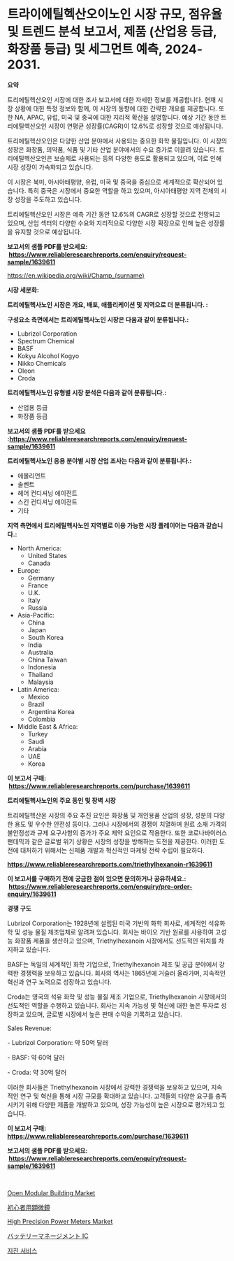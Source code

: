 <p><h1>트라이에틸헥산오이노인 시장 규모, 점유율 및 트렌드 분석 보고서, 제품 (산업용 등급, 화장품 등급) 및 세그먼트 예측, 2024-2031.</h1></p><p><strong>요약</strong></p>
<p><p>트리에틸헥산오인 시장에 대한 조사 보고서에 대한 자세한 정보를 제공합니다. 현재 시장 상황에 대한 특정 정보와 함께, 이 시장의 동향에 대한 간략한 개요를 제공합니다. 또한 NA, APAC, 유럽, 미국 및 중국에 대한 지리적 확산을 설명합니다. 예상 기간 동안 트리에틸헥산오인 시장이 연평균 성장률(CAGR)이 12.6%로 성장할 것으로 예상됩니다.</p><p>트리에틸헥산오인은 다양한 산업 분야에서 사용되는 중요한 화학 물질입니다. 이 시장의 성장은 화장품, 의약품, 식품 및 기타 산업 분야에서의 수요 증가로 이끌려 있습니다. 트리에틸헥산오인은 보습제로 사용되는 등의 다양한 용도로 활용되고 있으며, 이로 인해 시장 성장이 가속화되고 있습니다.</p><p>이 시장은 북미, 아시아태평양, 유럽, 미국 및 중국을 중심으로 세계적으로 확산되어 있습니다. 특히 중국은 시장에서 중요한 역할을 하고 있으며, 아시아태평양 지역 전체의 시장 성장을 주도하고 있습니다.</p><p>트리에틸헥산오인 시장은 예측 기간 동안 12.6%의 CAGR로 성장할 것으로 전망되고 있으며, 산업 섹터의 다양한 수요와 지리적으로 다양한 시장 확장으로 인해 높은 성장률을 유지할 것으로 예상됩니다.</p></p>
<p><strong>보고서의 샘플 PDF를 받으세요: &nbsp;<a href="https://www.reliableresearchreports.com/enquiry/request-sample/1639611">https://www.reliableresearchreports.com/enquiry/request-sample/1639611</a></strong></p>
<p><a href="https://en.wikipedia.org/wiki/Champ_(surname)">https://en.wikipedia.org/wiki/Champ_(surname)</a></p>
<p><strong>시장 세분화:</strong></p>
<p><strong> 트리에틸헥사노인 시장은 개요, 배포, 애플리케이션 및 지역으로 더 분류됩니다. :</strong></p>
<p><strong>구성요소 측면에서는 트리에틸헥사노인 시장은 다음과 같이 분류됩니다.:</strong></p>
<p><ul><li>Lubrizol Corporation</li><li>Spectrum Chemical</li><li>BASF</li><li>Kokyu Alcohol Kogyo</li><li>Nikko Chemicals</li><li>Oleon</li><li>Croda</li></ul></p>
<p><strong> 트리에틸헥사노인 유형별 시장 분석은 다음과 같이 분류됩니다.:</strong></p>
<p><ul><li>산업용 등급</li><li>화장품 등급</li></ul></p>
<p><strong>보고서의 샘플 PDF를 받으세요 :<a href="https://www.reliableresearchreports.com/enquiry/request-sample/1639611">https://www.reliableresearchreports.com/enquiry/request-sample/1639611</a></strong></p>
<p><strong> 트리에틸헥사노인 응용 분야별 시장 산업 조사는 다음과 같이 분류됩니다.:</strong></p>
<p><ul><li>에몰리언트</li><li>솔벤트</li><li>헤어 컨디셔닝 에이전트</li><li>스킨 컨디셔닝 에이전트</li><li>기타</li></ul></p>
<p><strong>지역 측면에서 트리에틸헥사노인 지역별로 이용 가능한 시장 플레이어는 다음과 같습니다.:</strong></p>
<p><ul>
    <li>
        North America:
        <ul>
            <li>United States</li>
            <li>Canada</li>
        </ul>
    </li>
    <li>
        Europe:
        <ul>
            <li>Germany</li>
            <li>France</li>
            <li>U.K.</li>
            <li>Italy</li>
            <li>Russia</li>
        </ul>
    </li>
    <li>
        Asia-Pacific:
        <ul>
            <li>China</li>
            <li>Japan</li>
            <li>South Korea</li>
            <li>India</li>
            <li>Australia</li>
            <li>China Taiwan</li>
            <li>Indonesia</li>
            <li>Thailand</li>
            <li>Malaysia</li>
        </ul>
    </li>
    <li>
        Latin America:
        <ul>
            <li>Mexico</li>
            <li>Brazil</li>
            <li>Argentina Korea</li>
            <li>Colombia</li>
        </ul>
    </li>
    <li>
        Middle East & Africa:
        <ul>
            <li>Turkey</li>
            <li>Saudi</li>
            <li>Arabia</li>
            <li>UAE</li>
            <li>Korea</li>
        </ul>
    </li>
    </ul></p>
<p><strong>이 보고서 구매: &nbsp;<a href="https://www.reliableresearchreports.com/purchase/1639611">https://www.reliableresearchreports.com/purchase/1639611</a></strong></p>
<p><strong>트리에틸헥사노인의 주요 동인 및 장벽 시장</strong></p>
<p><p>트리에틸헥산온 시장의 주요 추진 요인은 화장품 및 개인용품 산업의 성장, 성분의 다양한 용도 및 우수한 안전성 등이다. 그러나 시장에서의 경쟁이 치열하며 원료 소재 가격의 불안정성과 규제 요구사항의 증가가 주요 제약 요인으로 작용한다. 또한 코로나바이러스 팬데믹과 같은 글로벌 위기 상황은 시장의 성장을 방해하는 도전을 제공한다. 이러한 도전에 대처하기 위해서는 신제품 개발과 혁신적인 마케팅 전략 수립이 필요하다.</p></p>
<p><strong><a href="https://www.reliableresearchreports.com/triethylhexanoin-r1639611">https://www.reliableresearchreports.com/triethylhexanoin-r1639611</a></strong></p>
<p><strong>이 보고서를 구매하기 전에 궁금한 점이 있으면 문의하거나 공유하세요.: &nbsp;<a href="https://www.reliableresearchreports.com/enquiry/pre-order-enquiry/1639611">https://www.reliableresearchreports.com/enquiry/pre-order-enquiry/1639611</a></strong></p>
<p><strong>경쟁 구도</strong></p>
<p><p>Lubrizol Corporation는 1928년에 설립된 미국 기반의 화학 회사로, 세계적인 석유화학 및 성능 물질 제조업체로 알려져 있습니다. 회사는 바이오 기반 원료를 사용하여 고성능 화장품 제품을 생산하고 있으며, Triethylhexanoin 시장에서도 선도적인 위치를 차지하고 있습니다.</p><p>BASF는 독일의 세계적인 화학 기업으로, Triethylhexanoin 제조 및 공급 분야에서 강력한 경쟁력을 보유하고 있습니다. 회사의 역사는 1865년에 거슬러 올라가며, 지속적인 혁신과 연구 노력으로 성장하고 있습니다.</p><p>Croda는 영국의 석유 화학 및 성능 물질 제조 기업으로, Triethylhexanoin 시장에서의 선도적인 역할을 수행하고 있습니다. 회사는 지속 가능성 및 혁신에 대한 높은 투자로 성장하고 있으며, 글로벌 시장에서 높은 판매 수익을 기록하고 있습니다.</p><p>Sales Revenue:</p><p>- Lubrizol Corporation: 약 50억 달러</p><p>- BASF: 약 60억 달러</p><p>- Croda: 약 30억 달러</p><p>이러한 회사들은 Triethylhexanoin 시장에서 강력한 경쟁력을 보유하고 있으며, 지속적인 연구 및 혁신을 통해 시장 규모를 확대하고 있습니다. 고객들의 다양한 요구를 충족시키기 위해 다양한 제품을 개발하고 있으며, 성장 가능성이 높은 시장으로 평가되고 있습니다.</p></p>
<p><strong>이 보고서 구매: &nbsp; <a href="https://www.reliableresearchreports.com/purchase/1639611">https://www.reliableresearchreports.com/purchase/1639611</a></strong></p>
<p><strong>보고서의 샘플 PDF를 받으세요: &nbsp;<a href="https://www.reliableresearchreports.com/enquiry/request-sample/1639611">https://www.reliableresearchreports.com/enquiry/request-sample/1639611</a></strong><strong></strong></p>
<p>&nbsp;</p>
<p><p><a href="https://issuu.com/reportprime-2/docs/open-modular-building-market-size-2030.pptx">Open Modular Building Market</a></p><p><a href="https://github.com/TerrellConn/Market-Research-Report-List-3/blob/main/556225451000.md">初心者用顕微鏡</a></p><p><a href="https://issuu.com/reportprime-2/docs/high-precision-power-meters-market-size-2030.pptx">High Precision Power Meters Market</a></p><p><a href="https://github.com/schmahlson/Market-Research-Report-List-3/blob/main/929901450999.md">バッテリーマネージメント IC</a></p><p><a href="https://github.com/shampaakter36/Market-Research-Report-List-2/blob/main/193266165191.md">지진 서비스</a></p></p>
